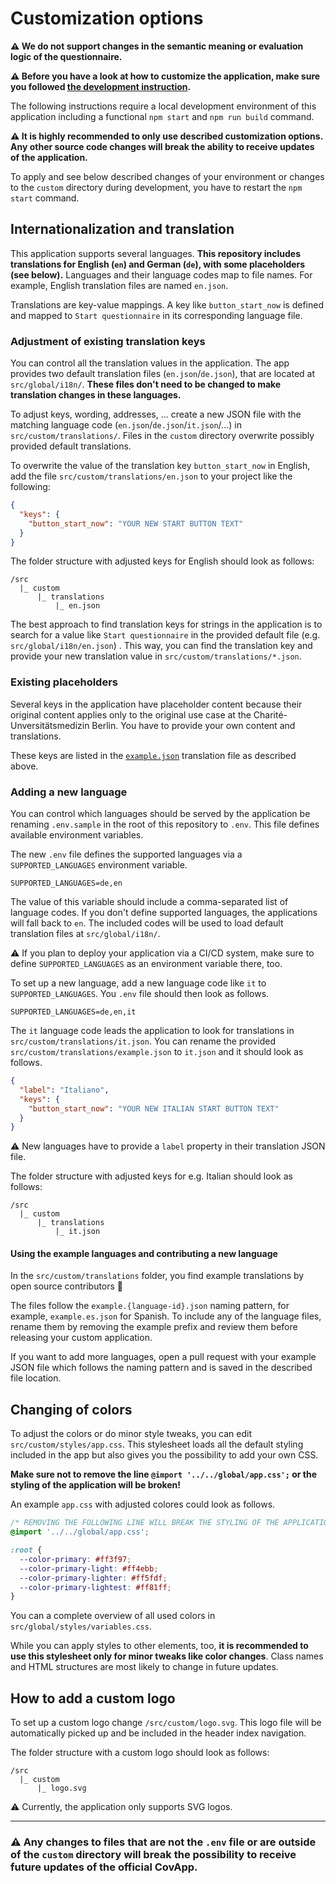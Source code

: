 # Customization options

**⚠️ We do not support changes in the semantic meaning or evaluation logic of the questionnaire.**

**⚠️ Before you have a look at how to customize the application, make sure you followed [the development instruction](./DEVELOPMENT.md).**

The following instructions require a local development environment of this application including a functional `npm start` and `npm run build` command.

**⚠️ It is highly recommended to only use described customization options. Any other source code changes will break the ability to receive updates of the application.**

To apply and see below described changes of your environment or changes to the `custom` directory during development, you have to restart the `npm start` command.

## Internationalization and translation

This application supports several languages. **This repository includes translations for English (`en`) and German (`de`), with some placeholders (see below).** Languages and their language codes map to file names. For example, English translation files are named `en.json`.

Translations are key-value mappings. A key like `button_start_now` is defined and mapped to `Start questionnaire` in its corresponding language file.

### Adjustment of existing translation keys

You can control all the translation values in the application. The app provides two default translation files (`en.json`/`de.json`), that are located at `src/global/i18n/`. **These files don't need to be changed to make translation changes in these languages.**

To adjust keys, wording, addresses, ... create a new JSON file with the matching language code (`en.json`/`de.json`/`it.json`/...) in `src/custom/translations/`. Files in the `custom` directory overwrite possibly provided default translations.

To overwrite the value of the translation key `button_start_now` in English, add the file `src/custom/translations/en.json` to your project like the following:

```json
{
  "keys": {
    "button_start_now": "YOUR NEW START BUTTON TEXT"
  }
}
```

The folder structure with adjusted keys for English should look as follows:

```
/src
  |_ custom
      |_ translations
          |_ en.json
```

The best approach to find translation keys for strings in the application is to search for a value like `Start questionnaire` in the provided default file (e.g. `src/global/i18n/en.json`) . This way, you can find the translation key and provide your new translation value in `src/custom/translations/*.json`.

### Existing placeholders

Several keys in the application have placeholder content because their original content applies only to the original use case at the Charité-Unversitätsmedizin Berlin. You have to provide your own content and translations.

These keys are listed in the [`example.json`](../src/custom/translations/example.json) translation file as described above.

### Adding a new language

You can control which languages should be served by the application be renaming `.env.sample` in the root of this repository to `.env`. This file defines available environment variables.

The new `.env` file defines the supported languages via a `SUPPORTED_LANGUAGES` environment variable.

```
SUPPORTED_LANGUAGES=de,en
```

The value of this variable should include a comma-separated list of language codes. If you don't define supported languages, the applications will fall back to `en`. The included codes will be used to load default translation files at `src/global/i18n/`.

⚠️ If you plan to deploy your application via a CI/CD system, make sure to define `SUPPORTED_LANGUAGES` as an environment variable there, too.

To set up a new language, add a new language code like `it` to `SUPPORTED_LANGUAGES`. You `.env` file should then look as follows.

```
SUPPORTED_LANGUAGES=de,en,it
```

The `it` language code leads the application to look for translations in `src/custom/translations/it.json`. You can rename the provided `src/custom/translations/example.json` to `it.json` and it should look as follows.

```json
{
  "label": "Italiano",
  "keys": {
    "button_start_now": "YOUR NEW ITALIAN START BUTTON TEXT"
  }
}
```

⚠️ New languages have to provide a `label` property in their translation JSON file.

The folder structure with adjusted keys for e.g. Italian should look as follows:

```
/src
  |_ custom
      |_ translations
          |_ it.json
```

#### Using the example languages and contributing a new language

In the `src/custom/translations` folder, you find example translations by open source contributors 🙌

The files follow the `example.{language-id}.json` naming pattern, for example, `example.es.json` for Spanish. To include any of the language files, rename them by removing the example prefix and review them before releasing your custom application.

If you want to add more languages, open a pull request with your example JSON file which follows the naming pattern and is saved in the described file location.

## Changing of colors

To adjust the colors or do minor style tweaks, you can edit `src/custom/styles/app.css`. This stylesheet loads all the default styling included in the app but also gives you the possibility to add your own CSS.

**Make sure not to remove the line `@import '../../global/app.css';` or the styling of the application will be broken!**

An example `app.css` with adjusted colores could look as follows.

```css
/* REMOVING THE FOLLOWING LINE WILL BREAK THE STYLING OF THE APPLICATION */
@import '../../global/app.css';

:root {
  --color-primary: #ff3f97;
  --color-primary-light: #ff4ebb;
  --color-primary-lighter: #ff5fdf;
  --color-primary-lightest: #ff81ff;
}
```

You can a complete overview of all used colors in `src/global/styles/variables.css`.

While you can apply styles to other elements, too, **it is recommended to use this stylesheet only for minor tweaks like color changes**. Class names and HTML structures are most likely to change in future updates.

## How to add a custom logo

To set up a custom logo change `/src/custom/logo.svg`. This logo file will be automatically picked up and be included in the header index navigation.

The folder structure with a custom logo should look as follows:

```
/src
  |_ custom
      |_ logo.svg
```

⚠️ Currently, the application only supports SVG logos.

---

### ⚠️ Any changes to files that are not the `.env` file or are outside of the `custom` directory will break the possibility to receive future updates of the official CovApp.
